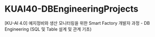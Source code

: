 # KUAI40-DBEngineeringProjects
[KU-AI 4.0] 예지정비와 생산 모니터링을 위한 Smart Factory 개발자 과정 - DB Engineering (SQL 및 Table 설계 및 관계 기초)
